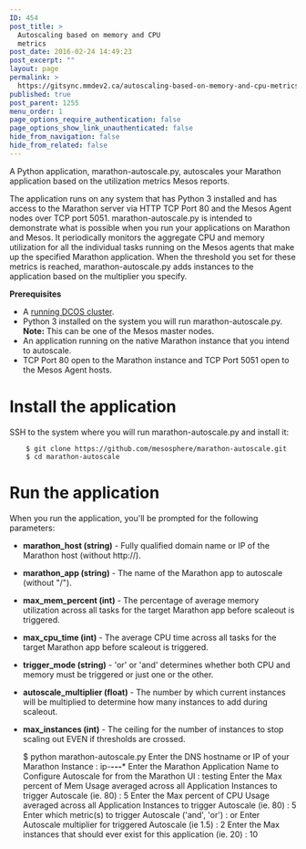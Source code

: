 ```yaml
---
ID: 454
post_title: >
  Autoscaling based on memory and CPU
  metrics
post_date: 2016-02-24 14:49:23
post_excerpt: ""
layout: page
permalink: >
  https://gitsync.mmdev2.ca/autoscaling-based-on-memory-and-cpu-metrics-2/
published: true
post_parent: 1255
menu_order: 1
page_options_require_authentication: false
page_options_show_link_unauthenticated: false
hide_from_navigation: false
hide_from_related: false
---
```

A Python application, marathon-autoscale.py, autoscales your Marathon application based on the utilization metrics Mesos reports.

The application runs on any system that has Python 3 installed and has access to the Marathon server via HTTP TCP Port 80 and the Mesos Agent nodes over TCP port 5051. marathon-autoscale.py is intended to demonstrate what is possible when you run your applications on Marathon and Mesos. It periodically monitors the aggregate CPU and memory utilization for all the individual tasks running on the Mesos agents that make up the specified Marathon application. When the threshold you set for these metrics is reached, marathon-autoscale.py adds instances to the application based on the multiplier you specify.

**Prerequisites**

*   A [running DCOS cluster][1].
*   Python 3 installed on the system you will run marathon-autoscale.py. **Note:** This can be one of the Mesos master nodes.
*   An application running on the native Marathon instance that you intend to autoscale.
*   TCP Port 80 open to the Marathon instance and TCP Port 5051 open to the Mesos Agent hosts.

# Install the application

SSH to the system where you will run marathon-autoscale.py and install it:

        $ git clone https://github.com/mesosphere/marathon-autoscale.git 
        $ cd marathon-autoscale
    

# Run the application

When you run the application, you'll be prompted for the following parameters:

*   **marathon_host (string)** - Fully qualified domain name or IP of the Marathon host (without http://).
*   **marathon_app (string)** - The name of the Marathon app to autoscale (without "/").
*   **max_mem_percent (int)** - The percentage of average memory utilization across all tasks for the target Marathon app before scaleout is triggered.
*   **max_cpu_time (int)** - The average CPU time across all tasks for the target Marathon app before scaleout is triggered.
*   **trigger_mode (string)** - 'or' or 'and' determines whether both CPU and memory must be triggered or just one or the other.
*   **autoscale_multiplier (float)** - The number by which current instances will be multiplied to determine how many instances to add during scaleout.
*   **max_instances (int)** - The ceiling for the number of instances to stop scaling out EVEN if thresholds are crossed.
    
    $ python marathon-autoscale.py Enter the DNS hostname or IP of your Marathon Instance : ip-**-*-*-*** Enter the Marathon Application Name to Configure Autoscale for from the Marathon UI : testing Enter the Max percent of Mem Usage averaged across all Application Instances to trigger Autoscale (ie. 80) : 5 Enter the Max percent of CPU Usage averaged across all Application Instances to trigger Autoscale (ie. 80) : 5 Enter which metric(s) to trigger Autoscale ('and', 'or') : or Enter Autoscale multiplier for triggered Autoscale (ie 1.5) : 2 Enter the Max instances that should ever exist for this application (ie. 20) : 10

 [1]: https://docs.mesosphere.com/install/awscluster/